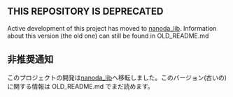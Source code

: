 
## THIS REPOSITORY IS DEPRECATED

Active development of this project has moved to [nanoda_lib](https://github.com/ammkrn/nanoda_lib.git). Information about this version (the old one) can still be found in OLD_README.md


## 非推奨通知

このプロジェクトの開発は[nanoda_lib](https://github.com/ammkrn/nanoda_lib.git)へ移転しました。このバージョン(古いの)に関する情報は OLD_README.md でまだ読めます。
